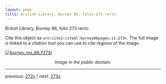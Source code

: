 ```yaml
---
layout: page
title: British Library, Burney 86, folio 273 recto
---
```


British Library, Burney 86, folio 273 recto

Cite this object as `urn:cite2:citebl:burney86pages.v1:273r`.  The full image is linked to a citation tool you can use to cite regions of the image.

[![burney_ms_86_f273r](http://www.homermultitext.org/iipsrv?IIIF=/project/homer/pyramidal/deepzoom/citebl/burney86imgs/v1/burney_ms_86_f273r.tif/full/800,/0/default.jpg)](http://www.homermultitext.org/ict2/?urn=urn:cite2:citebl:burney86imgs.v1:burney_ms_86_f273r) 

<p style="text-align: center; font-style: italic;">Image in the public domain.</p>

---

previous: [272v](../272v/) | next: [273v](../273v/)